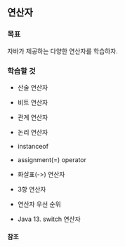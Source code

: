 ## 연산자

### 목표
자바가 제공하는 다양한 연산자를 학습하자.   

### 학습할 것
* 산술 연산자   
  > 

* 비트 연산자
  > 

* 관계 연산자
  > 



* 논리 연산자
  > 



* instanceof
  > 




* assignment(=) operator
  > 





* 화살표(->) 연산자
  > 




* 3항 연산자
  > 





* 연산자 우선 순위
  > 




* Java 13. switch 연산자
  > 




#### 참조
